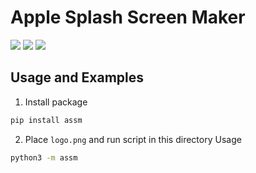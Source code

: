 # Apple Splash Screen Maker

![](https://img.shields.io/pypi/v/assm?style=for-the-badge) ![](https://img.shields.io/pypi/l/assm?style=for-the-badge) ![](https://img.shields.io/github/languages/code-size/emilecok/assm?style=for-the-badge)

## Usage and Examples
1. Install package
``` sh
pip install assm
```

2. Place `logo.png` and run script in this directory
Usage
``` sh
python3 -m assm
```
